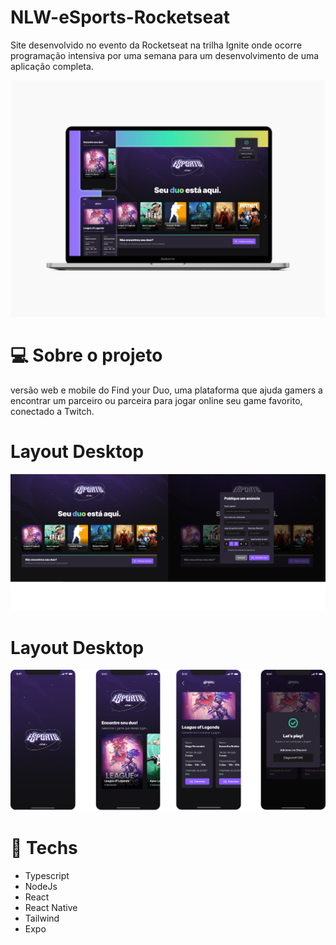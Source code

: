 # NLW-eSports-Rocketseat
Site desenvolvido no evento da Rocketseat na trilha Ignite onde ocorre programação intensiva por uma semana para um desenvolvimento de uma aplicação completa.

![Web-intro](imgs-readme/intro.jpg "Title")

# 💻 Sobre o projeto
versão web e mobile do Find your Duo, uma plataforma que ajuda gamers a encontrar um parceiro ou parceira para jogar online seu game favorito, conectado a Twitch.

# Layout Desktop

![Web-demo](imgs-readme/desktop-demo.png "Title")


# Layout Desktop

![Mobile-demo](imgs-readme/mobile-demo.png "Title")


# 🚀 **Techs**

- Typescript
- NodeJs
- React
- React Native
- Tailwind
- Expo
